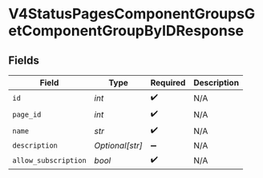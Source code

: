 # V4StatusPagesComponentGroupsGetComponentGroupByIDResponse


## Fields

| Field                | Type                 | Required             | Description          |
| -------------------- | -------------------- | -------------------- | -------------------- |
| `id`                 | *int*                | :heavy_check_mark:   | N/A                  |
| `page_id`            | *int*                | :heavy_check_mark:   | N/A                  |
| `name`               | *str*                | :heavy_check_mark:   | N/A                  |
| `description`        | *Optional[str]*      | :heavy_minus_sign:   | N/A                  |
| `allow_subscription` | *bool*               | :heavy_check_mark:   | N/A                  |
